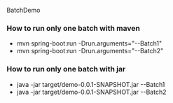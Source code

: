 BatchDemo

### How to run only one batch with maven ###
* mvn spring-boot:run -Drun.arguments="--Batch1"
* mvn spring-boot:run -Drun.arguments="--Batch2"

### How to run only one batch with jar ###
* java -jar target/demo-0.0.1-SNAPSHOT.jar --Batch1
* java -jar target/demo-0.0.1-SNAPSHOT.jar --Batch2
